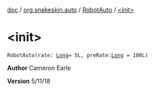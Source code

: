 [doc](../../index.md) / [org.snakeskin.auto](../index.md) / [RobotAuto](index.md) / [&lt;init&gt;](./-init-.md)

# &lt;init&gt;

`RobotAuto(rate: `[`Long`](https://kotlinlang.org/api/latest/jvm/stdlib/kotlin/-long/index.html)` = 5L, preRate: `[`Long`](https://kotlinlang.org/api/latest/jvm/stdlib/kotlin/-long/index.html)` = 100L)`

**Author**
Cameron Earle

**Version**
5/11/18

